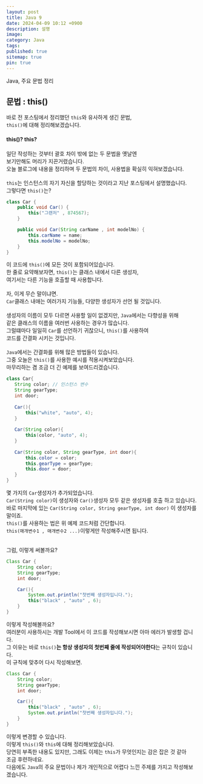 ```yaml
---
layout: post
title: Java 9
date: 2024-04-09 10:12 +0900
description: 설명
image:
category: Java
tags:
published: true
sitemap: true
pin: true
---
```

Java, 주요 문법 정리

## 문법 : this()
바로 전 포스팅에서 정리했던 `this`와 유사하게 생긴 문법,   
`this()`에 대해 정리해보겠습니다.   

#### this()? this?
일단 작성하는 것부터 괄호 차이 밖에 없는 두 문법을 옛날엔   
보기만해도 머리가 지끈거렸습니다.   
오늘 블로그에 내용을 정리하며 두 문법의 차이, 사용법을 확실히 익혀보겠습니다.   
<br/>
`this`는 인스턴스의 자기 자신을 할당하는 것이라고 지난 포스팅에서 설명했습니다.   
그렇다면 `this()`는?

````java
class Car {
    public void Car() {
        this("그랜저" , 874567);
    }

    public void Car(String carName , int modelNo) {
        this.carName = name;
        this.modelNo = modelNo;
    }
}
````
이 코드에 `this()`에 모든 것이 포함되어있습니다.   
한 줄로 요약해보자면, `this()`는 클래스 내에서 다른 생성자,   
여기서는 다른 기능을 호출할 때 사용합니다.   
<br/>
자, 이게 무슨 말이냐면.   
`Car`클래스 내애는 여러가지 기능들, 다양한 생성자가 선언 될 것입니다.   
<br/>
생성자의 이름이 모두 다르면 사용할 일이 없겠지만, `Java`에서는 다향성을 위해   
같은 클래스의 이름을 여러번 사용하는 경우가 많습니다.   
그럴떄마다 일일히 `Car`를 선언하기 귀찮으니, `this()`를 사용하여   
 코드를 간결화 시키는 것입니다.   
 <br/>
 `Java`에서는 간결화를 위해 많은 방법들이 있습니다.   
 그중 오늘은 `this()`를 사용한 예시를 적용시켜보았습니다.   
 마무리하는 겸 조금 더 긴 예제를 보여드리겠습니다.   

 ````java
 class Car{
	String color; // 인스턴스 변수
    String gearType;
    int door; 
    
    Car(){
        this("white", "auto", 4);
    }
    
    Car(String color){
        this(color, "auto", 4);
    }
    
    Car(String color, String gearType, int door){
        this.color = color; 
        this.gearType = gearType;
        this.door = door;
    }
}
 ````

몇 가지의 `Car`생성자가 추가되었습니다.   
`Car(String color)`이 생성자와 `Car()`생성자 모두 같은 생성자를 호출 하고 있습니다.   
바로 마지막에 있는 `Car(String color, String gearType, int door)` 이 생성자를 말이죠.   
`this()`를 사용하는 법은 위 예제 코드처럼 간단합니다.   
`this(매개변수1 , 매개변수2 ...)`이렇게만 작성해주시면 됩니다.   

<br/>
그럼, 이렇게 써볼까요?

````java
Class Car {
    String color;
    String gearType;
    int door;

    Car(){
        System.out.println("첫번째 생성자입니다.");
        this("black" , "auto" , 6);
    }
}
````
이렇게 작성해볼까요?   
여러분이 사용하시는 개발 Tool에서 이 코드를 작성해보시면 아마 에러가 발생할 겁니다.   
그 이유는 바로 `this()`**는 항상 생성자의 첫번째 줄에 작성되어야한다**는 규칙이 있습니다.   
이 규칙에 맞추어 다시 작성해보면.   

````java
Class Car {
    String color;
    String gearType;
    int door;

    Car(){
        this("black" , "auto" , 6);
        System.out.println("첫번째 생성자입니다.");
    }
}
````

이렇게 변경할 수 있습니다.   
이렇게 `this()`와 `this`에 대해 정리해보았습니다.   
당연히 부족한 내용도 있지만, 그래도 이제는 `this`가 무엇인지는 감은 잡은 것 같아   
조금 후련하네요.   
다음에도 `Java`의 주요 문법이나 제가 개인적으로 어렵다 느낀 주제를 가지고 작성해보겠습니다.

